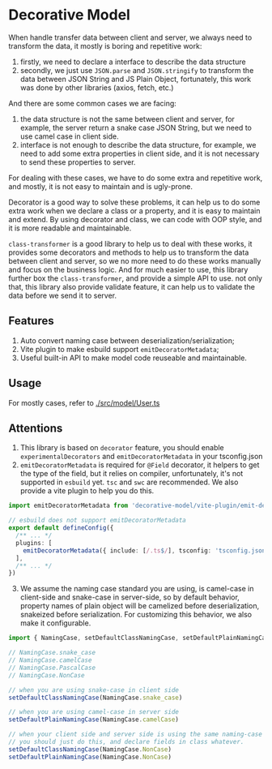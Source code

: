 # Decorative Model

When handle transfer data between client and server, we always need to transform the data, it mostly is boring and repetitive work:

1. firstly, we need to declare a interface to describe the data structure
2. secondly, we just use `JSON.parse` and `JSON.stringify` to transform the data between JSON String and JS Plain Object, fortunately, this work was done by other libraries (axios, fetch, etc.)

And there are some common cases we are facing:

1. the data structure is not the same between client and server, for example, the server return a snake case JSON String, but we need to use camel case in client side.
2. interface is not enough to describe the data structure, for example, we need to add some extra properties in client side, and it is not necessary to send these properties to server.

For dealing with these cases, we have to do some extra and repetitive work, and mostly, it is not easy to maintain and is ugly-prone.

Decorator is a good way to solve these problems, it can help us to do some extra work when we declare a class or a property, and it is easy to maintain and extend. By using decorator and class, we can code with OOP style, and it is more readable and maintainable.

`class-transformer` is a good library to help us to deal with these works, it provides some decorators and methods to help us to transform the data between client and server, so we no more need to do these works manually and focus on the business logic. And for much easier to use, this library further box the `class-transformer`, and provide a simple API to use. not only that, this library also provide validate feature, it can help us to validate the data before we send it to server.

## Features

1. Auto convert naming case between deserialization/serialization;
2. Vite plugin to make esbuild support `emitDecoratorMetadata`;
3. Useful built-in API to make model code reuseable and maintainable.

## Usage

For mostly cases, refer to [./src/model/User.ts](./src/model/User.ts)

## Attentions

1. This library is based on `decorator` feature, you should enable `experimentalDecorators` and `emitDecoratorMetadata` in your tsconfig.json
2. `emitDecoratorMetadata` is required for `@Field` decorator, it helpers to get the type of the field, but it relies on compiler, unfortunately, it's not supported in `esbuild` yet. `tsc` and `swc` are recommended. We also provide a vite plugin to help you do this.

```typescript
import emitDecoratorMetadata from 'decorative-model/vite-plugin/emit-decorator-metadata'

// esbuild does not support emitDecoratorMetadata
export default defineConfig({
  /** ... */
  plugins: [
    emitDecoratorMetadata({ include: [/.ts$/], tsconfig: 'tsconfig.json' }),
  ],
  /** ... */
})
```

3. We assume the naming case standard you are using, is camel-case in client-side and snake-case in server-side, so by default behavior, property names of plain object will be camelized before deserialization, snakeized before serialization. For customizing this behavior, we also make it configurable.

```typescript
import { NamingCase, setDefaultClassNamingCase, setDefaultPlainNamingCase } from 'decorative-model'

// NamingCase.snake_case
// NamingCase.camelCase
// NamingCase.PascalCase
// NamingCase.NonCase

// when you are using snake-case in client side
setDefaultClassNamingCase(NamingCase.snake_case)

// when you are using camel-case in server side
setDefaultPlainNamingCase(NamingCase.camelCase)

// when your client side and server side is using the same naming-case standard,
// you should just do this, and declare fields in class whatever.
setDefaultClassNamingCase(NamingCase.NonCase)
setDefaultPlainNamingCase(NamingCase.NonCase)
```